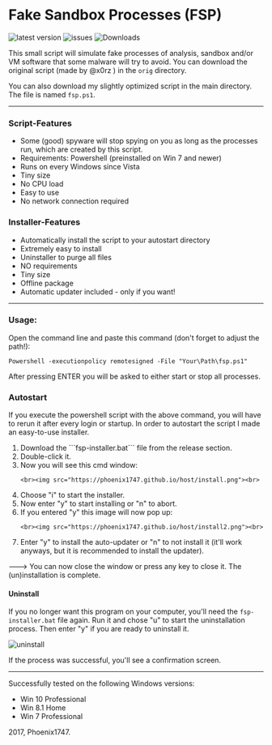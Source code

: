 # Fake Sandbox Processes (FSP)
![latest version](https://img.shields.io/github/release/Phoenix1747/fake-sandbox.svg) ![issues](https://img.shields.io/github/issues/Phoenix1747/fake-sandbox.svg) ![Downloads](https://img.shields.io/github/downloads/Phoenix1747/fake-sandbox/latest/total.svg)

This small script will simulate fake processes of analysis, sandbox and/or VM software that some malware will try to avoid.
You can download the original script (made by @x0rz ) in the ```orig```  directory.

You can also download my slightly optimized script in the main directory. The file is named ```fsp.ps1```.

---

### Script-Features

* Some (good) spyware will stop spying on you as long as the processes run, which are created by this script.
* Requirements: Powershell (preinstalled on Win 7 and newer)
* Runs on every Windows since Vista
* Tiny size
* No CPU load
* Easy to use
* No network connection required

### Installer-Features

* Automatically install the script to your autostart directory
* Extremely easy to install
* Uninstaller to purge all files
* NO requirements
* Tiny size
* Offline package
* Automatic updater included - only if you want!

---

### Usage:

Open the command line and paste this command (don't forget to adjust the path!):

``` Powershell -executionpolicy remotesigned -File "Your\Path\fsp.ps1" ```

After pressing ENTER you will be asked to either start or stop all processes.

### Autostart

If you execute the powershell script with the above command, you will have to rerun it after every login or startup.
In order to autostart the script I made an easy-to-use installer.

<ol>
  <li>Download the ```fsp-installer.bat``` file from the release section.</li>
  <li>Double-click it.</li>
  <li>Now you will see this cmd window:</li>
  
	<br><img src="https://phoenix1747.github.io/host/install.png"><br>
		
  <li>Choose "i" to start the installer.</li>
  <li>Now enter "y" to start installing or "n" to abort.</li>
  <li>If you entered "y" this image will now pop up:</li>

	<br><img src="https://phoenix1747.github.io/host/install2.png"><br>

  <li>Enter "y" to install the auto-updater or "n" to not install it (it'll work anyways, but it is recommended to install the updater).</li>
</ol>

---> You can now close the window or press any key to close it. The (un)installation is complete.

#### Uninstall

If you no longer want this program on your computer, you'll need the ```fsp-installer.bat``` file again.
Run it and chose "u" to start the uninstallation process. Then enter "y" if you are ready to uninstall it.

![uninstall](https://phoenix1747.github.io/host/uninstall.png)

If the process was successful, you'll see a confirmation screen.

---

Successfully tested on the following Windows versions:

* Win 10 Professional
* Win 8.1 Home
* Win 7 Professional

2017, Phoenix1747.
